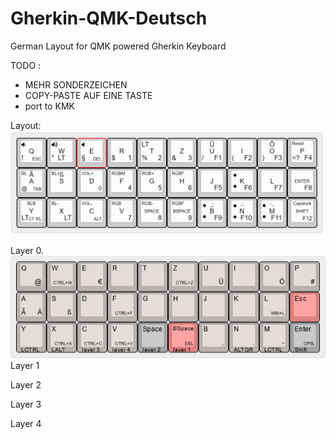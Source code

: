 # Gherkin-QMK-Deutsch

German Layout for QMK powered Gherkin Keyboard

TODO :
- MEHR SONDERZEICHEN
- COPY-PASTE AUF EINE TASTE
- port to KMK


Layout:
![german_qmk_layout](https://github.com/Madad1996/Gherkin-QMK-Deutsch/blob/master/Layout.png)

Layer 0.
![Layer 0](https://github.com/neisinger/Gherkin-QMK-Deutsch/blob/master/kb2040-gherkin-german---layer-0---v0-1.png)
Layer 1

Layer 2

Layer 3

Layer 4

